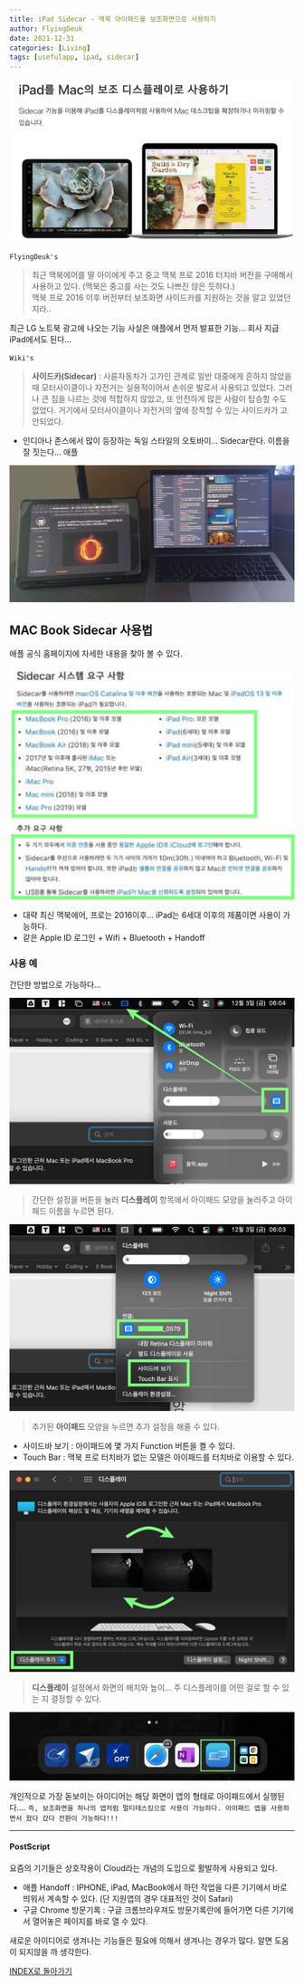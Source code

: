 ```yaml
---
title: iPad Sidecar - 맥북 아이패드를 보조화면으로 사용하기
author: FlyingDeuk
date: 2021-12-31
categories: [Living]
tags: [usefulapp, ipad, sidecar]
---
```


![sidecar](/img/living/macbook/sidecar5.jpg)

`FlyingDeuk's`
> 최근 맥북에어를 딸 아이에게 주고 중고 맥북 프로 2016 터치바 버전을 구매해서 사용하고 있다. (맥북은 중고를 사는 것도 나쁘진 않은 듯하다.)<br>
맥북 프로 2016 이후 버전부터 보조화면 사이드카를 지원하는 것을 알고 있었던 지라..

최근 LG 노트북 광고에 나오는 기능 사실은 애플에서 먼저 발표한 기능... 회사 지급 iPad에서도 된다...

`Wiki's`
> **사이드카(Sidecar)** : 사륜자동차가 고가인 관계로 일반 대중에게 흔하지 않았을 때 모터사이클이나 자전거는 실용적이어서 손쉬운 발로서 사용되고 있었다. 그러나 큰 짐을 나르는 것에 적합하지 않았고, 또 안전하게 많은 사람이 탑승할 수도 없었다. 거기에서 모터사이클이나 자전거의 옆에 장착할 수 있는 사이드카가 고안되었다.
- 인디아나 존스에서 많이 등장하는 독일 스타일의 오토바이... Sidecar란다. 이름을 잘 짓는다... 애플

![sidecar](/img/living/macbook/sidecar1.jpg)

## MAC Book Sidecar 사용법
애플 공식 홈페이지에 자세한 내용을 찾아 볼 수 있다.

![sidecar](/img/living/macbook/sidecar7.jpg)
- 대략 최신 맥북에어, 프로는 2016이후... iPad는 6세대 이후의 제품이면 사용이 가능하다.
- 같은 Apple ID 로그인 + Wifi + Bluetooth + Handoff

### 사용 예
간단한 방법으로 가능하다...

![sidecar](/img/living/macbook/sidecar4.jpg)
> 간단한 설정을 버튼을 눌러 **디스플레이** 항목에서 아이패드 모양을 눌러주고 아이패드 이름을 누르면 된다.

![sidecar](/img/living/macbook/sidecar3.jpg)
> 추가된 **아이패드** 모양을 누르면 추가 설정을 해줄 수 있다.
- 사이드바 보기 : 아이패드에 몇 가지 Function 버튼을 켤 수 있다.
- Touch Bar : 맥북 프로 터치바가 없는 모델은 아이패드를 터치바로 이용할 수 있다.

![sidecar](/img/living/macbook/sidecar2.jpg)
> **디스플레이** 설정에서 화면의 배치와 높이... 주 디스플레이를 어떤 걸로 할 수 있는 지 결정할 수 있다.

![sidecar](/img/living/macbook/sidecar6.jpg)

개인적으로 가장 돋보이는 아이디어는 해당 화면이 앱의 형태로 아이패드에서 실행된다.... `즉, 보조화면을 하나의 앱처럼 멀티테스킹으로 사용이 가능하다. 아이패드 앱을 사용하면서 왔다 갔다 전환이 가능하다!!!`

------
#### PostScript
요즘의 기기들은 상호작용이 Cloud라는 개념의 도입으로 활발하게 사용되고 있다.

- 애플 Handoff : IPHONE, iPad, MacBook에서 하던 작업을 다른 기기에서 바로 띄워서 계속할 수 있다. (단 지원앱의 경우 대표적인 것이 Safari)
- 구글 Chrome 방문기록 : 구글 크롬브라우져도 방문기록란에 들어가면 다른 기기에서 열어놓은 페이지를 바로 열 수 있다.

새로운 아이디어로 생겨나는 기능들은 필요에 의해서 생겨나는 경우가 많다. 알면 도움이 되지않을 까 생각한다.

[INDEX로 돌아가기](/posts/Ipad/)
